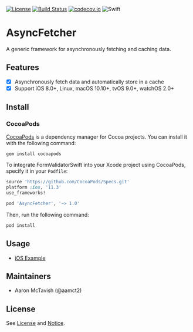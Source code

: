 [![License](https://img.shields.io/badge/license-MIT-green.svg?style=flat)](https://github.com/aamct2/asyncfetcher/blob/master/LICENSE.md)
[![Build Status](https://travis-ci.org/aamct2/asyncfetcher.svg?branch=master)](https://travis-ci.org/aamct2/asyncfetcher)
[![codecov.io](https://codecov.io/github/aamct2/asyncfetcher/coverage.svg?branch=master)](https://codecov.io/github/aamct2/asyncfetcher?branch=master)
![Swift](https://img.shields.io/badge/Swift-4.1-orange.svg)

# AsyncFetcher

A generic framework for asynchronously fetching and caching data.

## Features

* [x] Asynchronously fetch data and automatically store in a cache
* [x] Support iOS 8.0+, Linux, macOS 10.10+, tvOS 9.0+, watchOS 2.0+

## Install

### CocoaPods

[CocoaPods](http://cocoapods.org) is a dependency manager for Cocoa projects. You can install it with the following command:

```bash
gem install cocoapods
```

To integrate FormValidatorSwift into your Xcode project using CocoaPods, specify it in your `Podfile`:

```ruby
source 'https://github.com/CocoaPods/Specs.git'
platform :ios, '11.3'
use_frameworks!

pod 'AsyncFetcher', '~> 1.0'
```

Then, run the following command:

```bash
pod install
```

## Usage

* [iOS Example](./iOS%20Example)

## Maintainers

* Aaron McTavish (@aamct2)

## License

See [License](./LICENSE.md) and [Notice](./NOTICE.md).
